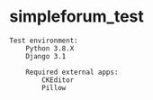 # simpleforum_test

    Test environment:
        Python 3.8.X
        Django 3.1

        Required external apps:
            CKEditor
            Pillow
